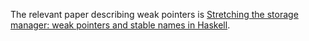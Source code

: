 
The relevant paper describing weak pointers is [ Stretching the storage manager: weak pointers and stable names in Haskell](http://research.microsoft.com/apps/pubs/default.aspx?id=67497).

